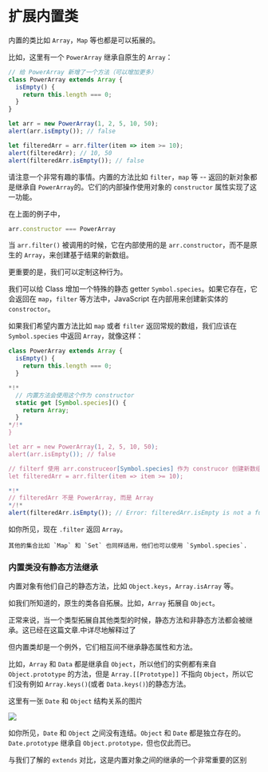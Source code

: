 # 扩展内置类

内置的类比如 `Array`，`Map` 等也都是可以拓展的。

比如，这里有一个 `PowerArray` 继承自原生的 `Array`： 


```js run
// 给 PowerArray 新增了一个方法（可以增加更多）
class PowerArray extends Array {
  isEmpty() {
    return this.length === 0;
  }
}

let arr = new PowerArray(1, 2, 5, 10, 50);
alert(arr.isEmpty()); // false

let filteredArr = arr.filter(item => item >= 10);
alert(filteredArr); // 10, 50
alert(filteredArr.isEmpty()); // false
```

请注意一个非常有趣的事情。内置的方法比如 `filter`，`map` 等 -- 返回的新对象都是继承自 `PowerArray`的。它们的内部操作使用对象的 `constructor` 属性实现了这一功能。

在上面的例子中，
```js
arr.constructor === PowerArray
```

当 `arr.filter()` 被调用的时候，它在内部使用的是 `arr.constructor`，而不是原生的 `Array`，来创建基于结果的新数组。

更重要的是，我们可以定制这种行为。

我们可以给 Class 增加一个特殊的静态 getter `Symbol.species`。如果它存在，它会返回在 `map`，`filter` 等方法中，JavaScript 在内部用来创建新实体的 `constroctor`。

如果我们希望内置方法比如 `map` 或者 `filter` 返回常规的数组，我们应该在 `Symbol.species` 中返回 `Array`，就像这样：

```js run
class PowerArray extends Array {
  isEmpty() {
    return this.length === 0;
  }

*!*
  // 内置方法会使用这个作为 constructor
  static get [Symbol.species]() {
    return Array;
  }
*/!*
}

let arr = new PowerArray(1, 2, 5, 10, 50);
alert(arr.isEmpty()); // false

// filterf 使用 arr.construceor[Symbol.species] 作为 construcor 创建新数组
let filteredArr = arr.filter(item => item >= 10);

*!*
// filteredArr 不是 PowerArray, 而是 Array
*/!*
alert(filteredArr.isEmpty()); // Error: filteredArr.isEmpty is not a function
```

如你所见，现在 `.filter` 返回 `Array`。

```smart header="其他集合也同样适用"
其他的集合比如 `Map` 和 `Set` 也同样适用，他们也可以使用 `Symbol.species`.
```

### 内置类没有静态方法继承

内置对象有他们自己的静态方法，比如 `Object.keys`，`Array.isArray` 等。

如我们所知道的，原生的类各自拓展。比如，`Array` 拓展自 `Object`。

正常来说，当一个类型拓展自其他类型的时候，静态方法和非静态方法都会被继承。这已经在这篇文章[](info:static-properties-methods#statics-and-inheritance).中详尽地解释过了

但内置类却是一个例外，它们相互间不继承静态属性和方法。

比如，`Array` 和 `Data` 都是继承自 `Object`，所以他们的实例都有来自 `Object.prototype` 的方法，但是 `Array.[[Prototype]]` 不指向 `Object`，所以它们没有例如 `Array.keys()`(或者 `Data.keys()`)的静态方法。

这里有一张 `Date` 和 `Object` 结构关系的图片

![](object-date-inheritance.svg)

如你所见，`Date` 和 `Object` 之间没有连结。`Object` 和 `Date` 都是独立存在的。`Date.prototype` 继承自 `Object.prototype，`但也仅此而已。

与我们了解的 `extends` 对比，这是内置对象之间的继承的一个非常重要的区别